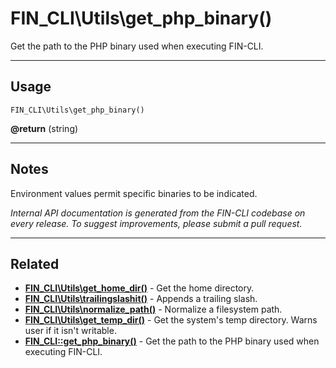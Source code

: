 # FIN_CLI\Utils\get_php_binary()

Get the path to the PHP binary used when executing FIN-CLI.

***

## Usage

    FIN_CLI\Utils\get_php_binary()

<div>
<strong>@return</strong> (string) <br />
</div>


***

## Notes

Environment values permit specific binaries to be indicated.


*Internal API documentation is generated from the FIN-CLI codebase on every release. To suggest improvements, please submit a pull request.*


***

## Related

<ul>



<li><strong><a href="https://make.wordpress.org/cli/handbook/internal-api/fin-cli-utils-get-home-dir/">FIN_CLI\Utils\get_home_dir()</a></strong> - Get the home directory.</li>


<li><strong><a href="https://make.wordpress.org/cli/handbook/internal-api/fin-cli-utils-trailingslashit/">FIN_CLI\Utils\trailingslashit()</a></strong> - Appends a trailing slash.</li>


<li><strong><a href="https://make.wordpress.org/cli/handbook/internal-api/fin-cli-utils-normalize-path/">FIN_CLI\Utils\normalize_path()</a></strong> - Normalize a filesystem path.</li>


<li><strong><a href="https://make.wordpress.org/cli/handbook/internal-api/fin-cli-utils-get-temp-dir/">FIN_CLI\Utils\get_temp_dir()</a></strong> - Get the system's temp directory. Warns user if it isn't writable.</li>


<li><strong><a href="https://make.wordpress.org/cli/handbook/internal-api/fin-cli-get-php-binary/">FIN_CLI::get_php_binary()</a></strong> - Get the path to the PHP binary used when executing FIN-CLI.</li>



</ul>


